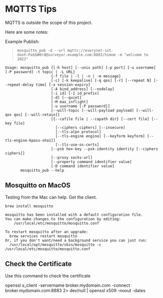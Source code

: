 # MQTTS Tips

MQTTS is outside the scope of this project. 

Here are some notes:

Example Publish:

> `mosquitto_pub -d --url mqtts://everynet-iot-dash:Pa$$W0rd@surveyor.example.com:8883/himom -m "welcome to 2023"`

```
Usage: mosquitto_pub {[-h host] [--unix path] [-p port] [-u username] [-P password] -t topic | -L URL}
                     {-f file | -l | -n | -m message}
                     [-c] [-k keepalive] [-q qos] [-r] [--repeat N] [--repeat-delay time] [-x session-expiry]
                     [-A bind_address] [--nodelay]
                     [-i id] [-I id_prefix]
                     [-d] [--quiet]
                     [-M max_inflight]
                     [-u username [-P password]]
                     [--will-topic [--will-payload payload] [--will-qos qos] [--will-retain]]
                     [{--cafile file | --capath dir} [--cert file] [--key file]
                       [--ciphers ciphers] [--insecure]
                       [--tls-alpn protocol]
                       [--tls-engine engine] [--keyform keyform] [--tls-engine-kpass-sha1]]
                       [--tls-use-os-certs]
                     [--psk hex-key --psk-identity identity [--ciphers ciphers]]
                     [--proxy socks-url]
                     [--property command identifier value]
                     [-D command identifier value]
       mosquitto_pub --help
```

## Mosquitto on MacOS

Testing from the Mac can help. Get the client.

`brew install mosquitto`

```
mosquitto has been installed with a default configuration file.
You can make changes to the configuration by editing:
    /usr/local/etc/mosquitto/mosquitto.conf

To restart mosquitto after an upgrade:
  brew services restart mosquitto
Or, if you don't want/need a background service you can just run:
  /usr/local/opt/mosquitto/sbin/mosquitto -c /usr/local/etc/mosquitto/mosquitto.conf
```

## Check the Certificate
Use this command to check the certificate

openssl s_client -servername broker.mydomain.com -connect broker.mydomain.com:8883 2> dev/null | openssl x509 -noout -dates